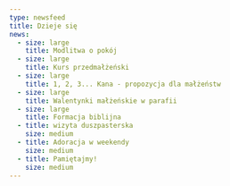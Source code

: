 ```yaml
---
type: newsfeed
title: Dzieje się
news:
  - size: large
    title: Modlitwa o pokój
  - size: large
    title: Kurs przedmałżeński
  - size: large
    title: 1, 2, 3... Kana - propozycja dla małżeństw
  - size: large
    title: Walentynki małżeńskie w parafii
  - size: large
    title: Formacja biblijna
  - title: wizyta duszpasterska
    size: medium
  - title: Adoracja w weekendy
    size: medium
  - title: Pamiętajmy!
    size: medium
---
```

